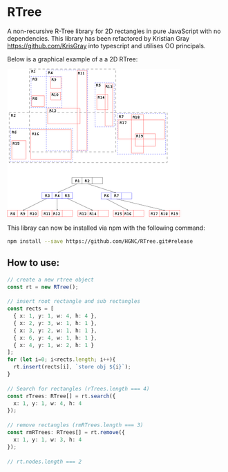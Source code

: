 # RTree
A non-recursive R-Tree library for 2D rectangles in pure JavaScript with no dependencies. This library
has been refactored by Kristian Gray <https://github.com/KrisGray> into typescript
and utilises OO principals.

Below is a graphical example of a a 2D RTree:

![Example of a 2D RTree](R-tree-2D.png)


This libray can now be installed via npm with the following command:

```bash
npm install --save https://github.com/HGNC/RTree.git#release
```

## How to use:

```Typescript
// create a new rtree object
const rt = new RTree();

// insert root rectangle and sub rectangles
const rects = [
  { x: 1, y: 1, w: 4, h: 4 },
  { x: 2, y: 3, w: 1, h: 1 },
  { x: 3, y: 2, w: 1, h: 1 },
  { x: 6, y: 4, w: 1, h: 1 },
  { x: 4, y: 1, w: 2, h: 1 }
];
for (let i=0; i<rects.length; i++){
  rt.insert(rects[i], `store obj ${i}`);
}

// Search for rectangles (rTrees.length === 4)
const rTrees: RTree[] = rt.search({
  x: 1, y: 1, w: 4, h: 4
});

// remove rectangles (rmRTrees.length === 3)
const rmRTrees: RTrees[] = rt.remove({
  x: 1, y: 1, w: 3, h: 4
});

// rt.nodes.length === 2

```
